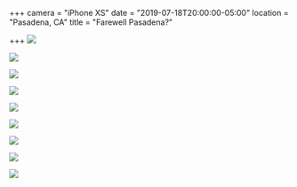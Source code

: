 +++
camera = "iPhone XS"
date = "2019-07-18T20:00:00-05:00"
location = "Pasadena, CA"
title = "Farewell Pasadena?"

+++
![](https://res.cloudinary.com/tobyblog/image/upload/v1563498929/img/9BB85DBB-962B-418A-A3F9-6956D7B716E5.jpg)
<!--more-->

![](https://res.cloudinary.com/tobyblog/image/upload/v1563498963/img/3265F85C-7D15-4A9D-AE96-0A57469F0F78.jpg)

![](https://res.cloudinary.com/tobyblog/image/upload/v1563498993/img/BB2C993C-F66F-4575-9619-CAD0C291C6E7.jpg)

![](https://res.cloudinary.com/tobyblog/image/upload/v1563499015/img/8067BF8E-A921-4D8F-A06E-AC5C438C6604.jpg)

![](https://res.cloudinary.com/tobyblog/image/upload/v1563499033/img/0B20217A-B778-4FD8-BAA9-15AC77B74524.jpg)

![](https://res.cloudinary.com/tobyblog/image/upload/v1563499057/img/FA802C24-AA17-4975-8792-66F786293C80.jpg)

![](https://res.cloudinary.com/tobyblog/image/upload/v1563499079/img/62377C3D-57D7-4F49-8CE1-D2A66195754B.jpg)

![](https://res.cloudinary.com/tobyblog/image/upload/v1563499127/img/32E95F66-7AE3-4305-B19C-20DD4BD03363.jpg)

![](https://res.cloudinary.com/tobyblog/image/upload/v1563499146/img/1009A4A5-572E-4F59-8916-234375671C69.jpg)